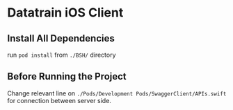# Datatrain iOS Client

## Install All Dependencies

run `pod install` from `./BSH/` directory

## Before Running the Project

Change relevant line on `./Pods/Development Pods/SwaggerClient/APIs.swift` for connection between server side.
